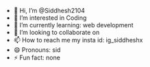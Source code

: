 - 👋 Hi, I’m @Siddhesh2104
- 👀 I’m interested in Coding 
- 🌱 I’m currently learning: web development 
- 💞️ I’m looking to collaborate on 
- 📫 How to reach me my insta id: ig_siddheshx
- 😄 Pronouns: sid
- ⚡ Fun fact: none

<!---
Siddhesh2104/Siddhesh2104 is a ✨ special ✨ repository because its `README.md` (this file) appears on your GitHub profile.
You can click the Preview link to take a look at your changes.
--->
